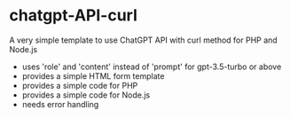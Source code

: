 # chatgpt-API-curl
A very simple template to use ChatGPT API with curl method for PHP and Node.js

- uses 'role' and 'content' instead of 'prompt' for gpt-3.5-turbo or above
- provides a simple HTML form template
- provides a simple code for PHP
- provides a simple code for Node.js
- needs error handling
